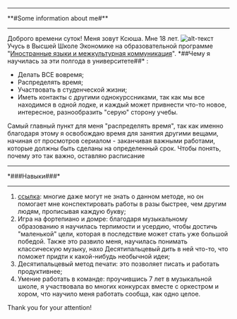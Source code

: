 * * *
\*\*#Some information about me#\*\* 
* * *
Доброго времени суток! Меня зовут Ксюша. Мне 18 лет.
![alt-текст](https://pp.userapi.com/c636419/v636419053/635b9/Ay371HDCLhw.jpg "Необязательный титул")
Учусь в Высшей Школе Экономике на образовательной программе "[Иностранные языки и межкультурная коммуникация](https://www.hse.ru/ba/lang/)". \*##Чему я научилась за эти полгода в университете##\* :
- Делать ВСЕ вовремя;
- Распределять время;
- Участвовать в студенческой жизни;
- Иметь контакты с другими однокурссниками, так как мы все находимся в одной лодке, и каждый может привнести что-то новое, интересное, разнообразить "серую" сторону учебы.

Самый главный пункт для меня "распределять время", так как именно благодаря этому я освобождаю время для занятия другими вещами, начиная от просмотров сериалом - заканчивая важными работами, которые должны быть сделаны на определенный срок. 
Чтобы понять, почему это так важно, оставляю расписание
* * *
\*###Навыки###\* 
* * *
1. [ссылка](http://fb.ru/article/154805/stenografiya---chto-eto-takoe-osnovyi-i-znaki-stenografii "Стенография"): многие даже могут не знать о данном методе, но он помогает мне конспектировать работы в разы быстрее, чем другим людям, прописывая каждую букву;
2. Игра на фортепиано и домре: благодаря музыкальному образованию я научилась терпимости и усердию, чтобы достичь "маленькой" цели, которая в последствие может стать уже большой победой. Также это развило меня, научилась понимать классическую музыку, нахо Десятипальцевый дить в ней что-то, что поможет придти к какой-нибудь необычной идеи;
3. Десятипальцевый метод печати: это позволяет писать и работать продуктивнее;
4. Умение работать в команде: проучившись 7 лет в музыкальной школе, я участвовала во многих конкурсах вместе с оркестром и хором, что научило меня работать сообща, как одно целое.

Thank you for your attention!
